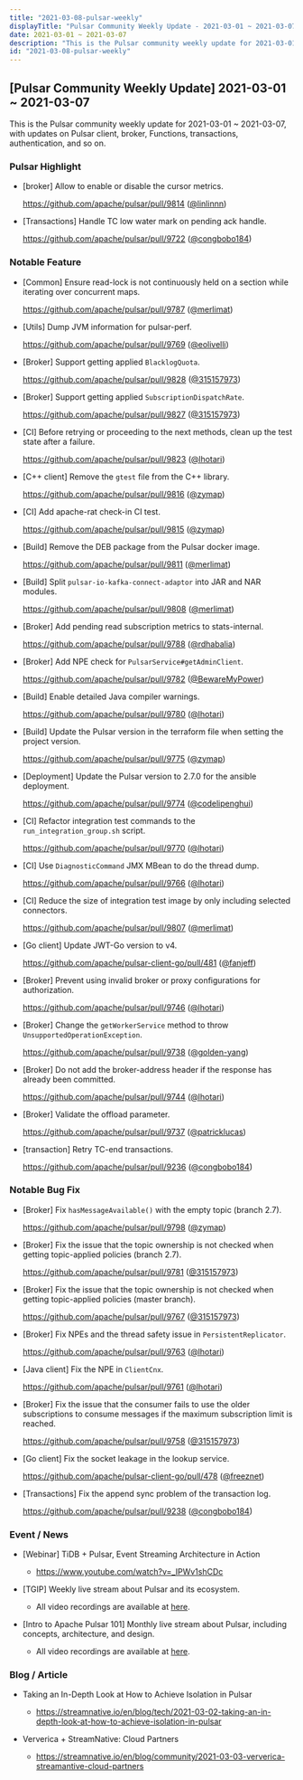 ```yaml
---
title: "2021-03-08-pulsar-weekly"
displayTitle: "Pulsar Community Weekly Update - 2021-03-01 ~ 2021-03-07"
date: 2021-03-01 ~ 2021-03-07
description: "This is the Pulsar community weekly update for 2021-03-01 ~ 2021-03-07, with updates on Pulsar client, broker, Functions, transactions, authentication, and so on."
id: "2021-03-08-pulsar-weekly"
---
```


## [Pulsar Community Weekly Update] 2021-03-01 ~ 2021-03-07

This is the Pulsar community weekly update for 2021-03-01 ~ 2021-03-07, with updates on Pulsar client, broker, Functions, transactions, authentication, and so on.

### Pulsar Highlight

- [broker] Allow to enable or disable the cursor metrics.

  https://github.com/apache/pulsar/pull/9814 ([@linlinnn](https://github.com/linlinnn))
  
- [Transactions] Handle TC low water mark on pending ack handle.

  https://github.com/apache/pulsar/pull/9722 ([@congbobo184](https://github.com/congbobo184))

### Notable Feature

- [Common] Ensure read-lock is not continuously held on a section while iterating over concurrent maps.

  https://github.com/apache/pulsar/pull/9787 ([@merlimat](https://github.com/merlimat))

- [Utils] Dump JVM information for pulsar-perf.

  https://github.com/apache/pulsar/pull/9769 ([@eolivelli](https://github.com/eolivelli))

- [Broker] Support getting applied `BlacklogQuota`.

  https://github.com/apache/pulsar/pull/9828 ([@315157973](https://github.com/315157973))

- [Broker] Support getting applied `SubscriptionDispatchRate`.

  https://github.com/apache/pulsar/pull/9827 ([@315157973](https://github.com/315157973))
  
- [CI] Before retrying or proceeding to the next methods, clean up the test state after a failure.

  https://github.com/apache/pulsar/pull/9823 ([@lhotari](https://github.com/lhotari))

- [C++ client] Remove the `gtest` file from the C++ library.

  https://github.com/apache/pulsar/pull/9816 ([@zymap](https://github.com/zymap))

- [CI] Add apache-rat check-in CI test.

  https://github.com/apache/pulsar/pull/9815 ([@zymap](https://github.com/zymap))
  
- [Build] Remove the DEB package from the Pulsar docker image.

  https://github.com/apache/pulsar/pull/9811 ([@merlimat](https://github.com/merlimat))

- [Build] Split `pulsar-io-kafka-connect-adaptor` into JAR and NAR modules.

  https://github.com/apache/pulsar/pull/9808 ([@merlimat](https://github.com/merlimat))
  
- [Broker] Add pending read subscription metrics to stats-internal.

  https://github.com/apache/pulsar/pull/9788 ([@rdhabalia](https://github.com/rdhabalia))

- [Broker] Add NPE check for `PulsarService#getAdminClient`.

  https://github.com/apache/pulsar/pull/9782 ([@BewareMyPower](https://github.com/BewareMyPower))

- [Build] Enable detailed Java compiler warnings.

  https://github.com/apache/pulsar/pull/9780 ([@lhotari](https://github.com/lhotari))

- [Build] Update the Pulsar version in the terraform file when setting the project version.

  https://github.com/apache/pulsar/pull/9775 ([@zymap](https://github.com/zymap))

- [Deployment] Update the Pulsar version to 2.7.0 for the ansible deployment.

  https://github.com/apache/pulsar/pull/9774 ([@codelipenghui](https://github.com/codelipenghui))

- [CI] Refactor integration test commands to the `run_integration_group.sh` script.

  https://github.com/apache/pulsar/pull/9770 ([@lhotari](https://github.com/lhotari))

- [CI] Use `DiagnosticCommand` JMX MBean to do the thread dump.

  https://github.com/apache/pulsar/pull/9766 ([@lhotari](https://github.com/lhotari))

- [CI] Reduce the size of integration test image by only including selected connectors.

  https://github.com/apache/pulsar/pull/9807 ([@merlimat](https://github.com/merlimat))
  
- [Go client] Update JWT-Go version to v4.

  https://github.com/apache/pulsar-client-go/pull/481 ([@fanjeff](https://github.com/fanjeff))
  
- [Broker] Prevent using invalid broker or proxy configurations for authorization.

  https://github.com/apache/pulsar/pull/9746 ([@lhotari](https://github.com/lhotari))
  
- [Broker] Change the `getWorkerService` method to throw `UnsupportedOperationException`.

  https://github.com/apache/pulsar/pull/9738 ([@golden-yang](https://github.com/golden-yang))
  
- [Broker] Do not add the broker-address header if the response has already been committed.

  https://github.com/apache/pulsar/pull/9744 ([@lhotari](https://github.com/lhotari))
  
- [Broker] Validate the offload parameter.

  https://github.com/apache/pulsar/pull/9737 ([@patricklucas](https://github.com/patricklucas))
  
- [transaction] Retry TC-end transactions.

  https://github.com/apache/pulsar/pull/9236 ([@congbobo184](https://github.com/congbobo184))

### Notable Bug Fix
  
- [Broker] Fix `hasMessageAvailable()` with the empty topic (branch 2.7).

  https://github.com/apache/pulsar/pull/9798 ([@zymap](https://github.com/zymap))

- [Broker] Fix the issue that the topic ownership is not checked when getting topic-applied policies (branch 2.7).

  https://github.com/apache/pulsar/pull/9781 ([@315157973](https://github.com/315157973))

- [Broker] Fix the issue that the topic ownership is not checked when getting topic-applied policies (master branch).

  https://github.com/apache/pulsar/pull/9767 ([@315157973](https://github.com/315157973))
  
- [Broker] Fix NPEs and the thread safety issue in `PersistentReplicator`.

  https://github.com/apache/pulsar/pull/9763 ([@lhotari](https://github.com/lhotari))

- [Java client] Fix the NPE in `ClientCnx`.

  https://github.com/apache/pulsar/pull/9761 ([@lhotari](https://github.com/lhotari))

- [Broker] Fix the issue that the consumer fails to use the older subscriptions to consume messages if the maximum subscription limit is reached.

  https://github.com/apache/pulsar/pull/9758 ([@315157973](https://github.com/315157973))

- [Go client] Fix the socket leakage in the lookup service.

  https://github.com/apache/pulsar-client-go/pull/478 ([@freeznet](https://github.com/freeznet))
  
- [Transactions] Fix the append sync problem of the transaction log.

  https://github.com/apache/pulsar/pull/9238 ([@congbobo184](https://github.com/congbobo184))

### Event / News

- [Webinar] TiDB + Pulsar, Event Streaming Architecture in Action

  - https://www.youtube.com/watch?v=_IPWv1shCDc

- [TGIP] Weekly live stream about Pulsar and its ecosystem.

  - All video recordings are available at [here](https://streamnative.io/resource#tgip).

- [Intro to Apache Pulsar 101] Monthly live stream about Pulsar, including concepts, architecture, and design.

    - All video recordings are available at [here](https://streamnative.io/en/resource#intro-to-apache-pulsar-101).

### Blog / Article

- Taking an In-Depth Look at How to Achieve Isolation in Pulsar

    - https://streamnative.io/en/blog/tech/2021-03-02-taking-an-in-depth-look-at-how-to-achieve-isolation-in-pulsar

- Ververica + StreamNative: Cloud Partners

    - https://streamnative.io/en/blog/community/2021-03-03-ververica-streamantive-cloud-partners
